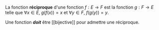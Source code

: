 La fonction **réciproque** d'une fonction $f: E \rightarrow F$ est la fonction $g: F \rightarrow E$ telle que $\forall x \in E, ~g(f(x)) = x$ et $\forall y \in F, ~f(g(y)) = y$.

Une fonction ***doit*** être [[bijective]] pour admettre une réciproque.

